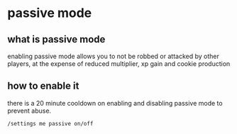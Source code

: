 # passive mode

## what is passive mode

enabling passive mode allows you to not be robbed or attacked by other players, at the expense of reduced multiplier, xp gain and cookie production

## how to enable it

there is a 20 minute cooldown on enabling and disabling passive mode to prevent abuse.

```
/settings me passive on/off
```
